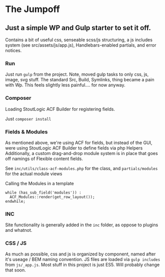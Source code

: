 # The Jumpoff

## Just a simple WP and Gulp starter to set it off.

Contains a bit of useful css, senseable scss/js structuring, a js includes system (see src/assets/js/app.js), Handlebars-enabled partials, and error notices.

### Run

Just run `gulp` from the project. Note, moved gulp tasks to only css, js, image, svg stuff. The standard Src, Build, Symlinks, thing became a pain with Wp. This feels slightly less painful.... for now anyway.

### Composer

Loading StoutLogic ACF Builder for registering fields.

Just `composer install`

### Fields & Modules

As mentioned above, we're using ACF for fields, but instead of the GUI, were using StoutLogic ACF Builder to define fields via php Helpers
Additionally, a custom drag-and-drop module system is in place that goes off namings of Flexible content fields.

See `inc/utils/class-acf-modules.php` for the class, and `partials/modules` for the actual module views

Calling the Modules in a template

```
while (has_sub_field('modules')) :
  ACF_Modules::render(get_row_layout());
endwhile;
```

### INC

Site functionality is generally added in the `inc` folder, as oppose to plugins and whatnot.

### CSS / JS

As much as possible, css and js is organized by component, named after it's useage / BEM naming convention. JS files are loaded via `gulp includes` from `js/_app.js`. Most stuff in this project is just ES5. Will probably change that soon.
